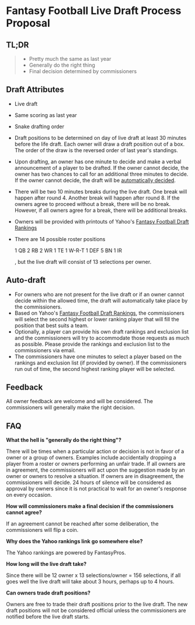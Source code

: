 # Fantasy Football Live Draft Process Proposal

## TL;DR

> * Pretty much the same as last year
> * Generally do the right thing
> * Final decision determined by commissioners

## Draft Attributes

* Live draft
* Same scoring as last year
* Snake drafting order
* Draft positions to be determined on day of live draft at least 30 minutes before the life draft. Each owner will draw a draft position out of a box. The order of the draw is the reversed order of last year's standings.  
* Upon drafting, an owner has one minute to decide and make a verbal announcement of a player to be drafted. If the owner cannot decide, the owner has two chances to call for an additional three minutes to decide. If the owner cannot decide, the draft will be [automatically decided](#auto-draft).  
* There will be two 10 minutes breaks during the live draft. One break will happen after round 4. Another break will happen after round 8. If the owners agree to proceed without a break, there will be no break. However, if all owners agree for a break, there will be additional breaks. 
* Owners will be provided with printouts of Yahoo's [Fantasy Football Draft Rankings]
* There are 14 possible roster positions

  1 QB 2 RB 2 WR 1 TE 1 W-R-T 1 DEF 5 BN 1 IR

  , but the live draft will consist of 13 selections per owner. 

## Auto-draft 

* For owners who are not present for the live draft or if an owner cannot decide within the allowed time, the draft will automatically take place by the commissioners. 
* Based on Yahoo's [Fantasy Football Draft Rankings], the commissioners will select the second highest or lower ranking player that will fill the position that best suits a team. 
* Optionally, a player can provide his own draft rankings and exclusion list and the commissioners will try to accommodate those requests as much as possible. Please provide the rankings and exclusion list to the commissioners via email. 
* The commissioners have one minutes to select a player based on the rankings and exclusion list (if provided by owner). If the commissioners run out of time, the second highest ranking player will be selected. 

## Feedback

All owner feedback are welcome and will be considered. The commissioners will generally make the right decision. 

## FAQ

**What the hell is "generally do the right thing"?**

There will be times when a particular action or decision is not in favor of a owner or a group of owners. Examples include accidentally dropping a player from a roster or owners performing an unfair trade. If all owners are in agreement, the commissioners will act upon the suggestion made by an owner or owners to resolve a situation. If owners are in disagreement, the commissioners will decide. 24 hours of silence will be considered as approval by owners since it is not practical to wait for an owner's response on every occasion.  

**How will commissioners make a final decision if the commissioners cannot agree?**

If an agreement cannot be reached after some deliberation, the commissioners will flip a coin.  

**Why does the Yahoo rankings link go somewhere else?**

The Yahoo rankings are powered by FantasyPros.

**How long will the live draft take?**

Since there will be 12 owner x 13 selections/owner = 156 selections, if all goes well the live draft will take about 3 hours, perhaps up to 4 hours. 

**Can owners trade draft positions?**

Owners are free to trade their draft positions prior to the live draft. The new draft positions will not be considered official unless the commissioners are notified before the live draft starts. 

[Fantasy Football Draft Rankings]: https://www.fantasypros.com/nfl/rankings/consensus-cheatsheets.php
